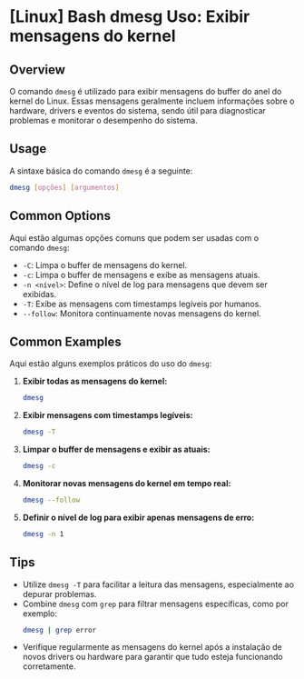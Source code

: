 # [Linux] Bash dmesg Uso: Exibir mensagens do kernel

## Overview
O comando `dmesg` é utilizado para exibir mensagens do buffer do anel do kernel do Linux. Essas mensagens geralmente incluem informações sobre o hardware, drivers e eventos do sistema, sendo útil para diagnosticar problemas e monitorar o desempenho do sistema.

## Usage
A sintaxe básica do comando `dmesg` é a seguinte:

```bash
dmesg [opções] [argumentos]
```

## Common Options
Aqui estão algumas opções comuns que podem ser usadas com o comando `dmesg`:

- `-C`: Limpa o buffer de mensagens do kernel.
- `-c`: Limpa o buffer de mensagens e exibe as mensagens atuais.
- `-n <nível>`: Define o nível de log para mensagens que devem ser exibidas.
- `-T`: Exibe as mensagens com timestamps legíveis por humanos.
- `--follow`: Monitora continuamente novas mensagens do kernel.

## Common Examples
Aqui estão alguns exemplos práticos do uso do `dmesg`:

1. **Exibir todas as mensagens do kernel:**
   ```bash
   dmesg
   ```

2. **Exibir mensagens com timestamps legíveis:**
   ```bash
   dmesg -T
   ```

3. **Limpar o buffer de mensagens e exibir as atuais:**
   ```bash
   dmesg -c
   ```

4. **Monitorar novas mensagens do kernel em tempo real:**
   ```bash
   dmesg --follow
   ```

5. **Definir o nível de log para exibir apenas mensagens de erro:**
   ```bash
   dmesg -n 1
   ```

## Tips
- Utilize `dmesg -T` para facilitar a leitura das mensagens, especialmente ao depurar problemas.
- Combine `dmesg` com `grep` para filtrar mensagens específicas, como por exemplo: 
  ```bash
  dmesg | grep error
  ```
- Verifique regularmente as mensagens do kernel após a instalação de novos drivers ou hardware para garantir que tudo esteja funcionando corretamente.